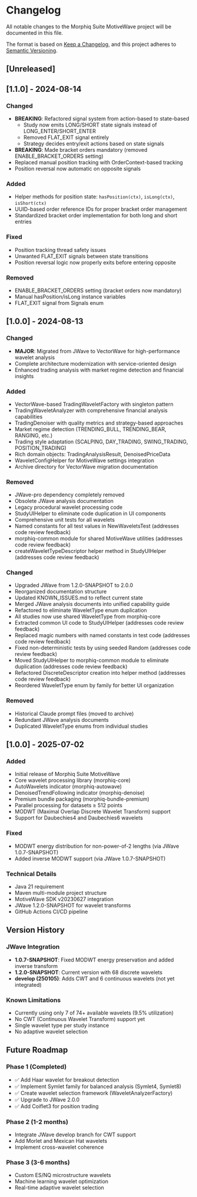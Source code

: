 # Changelog

All notable changes to the Morphiq Suite MotiveWave project will be documented in this file.

The format is based on [Keep a Changelog](https://keepachangelog.com/en/1.1.0/),
and this project adheres to [Semantic Versioning](https://semver.org/spec/v2.0.0.html).

## [Unreleased]

## [1.1.0] - 2024-08-14

### Changed
- **BREAKING**: Refactored signal system from action-based to state-based
  - Study now emits LONG/SHORT state signals instead of LONG_ENTER/SHORT_ENTER
  - Removed FLAT_EXIT signal entirely
  - Strategy decides entry/exit actions based on state signals
- **BREAKING**: Made bracket orders mandatory (removed ENABLE_BRACKET_ORDERS setting)
- Replaced manual position tracking with OrderContext-based tracking
- Position reversal now automatic on opposite signals

### Added
- Helper methods for position state: `hasPosition(ctx)`, `isLong(ctx)`, `isShort(ctx)`
- UUID-based order reference IDs for proper bracket order management
- Standardized bracket order implementation for both long and short entries

### Fixed
- Position tracking thread safety issues
- Unwanted FLAT_EXIT signals between state transitions
- Position reversal logic now properly exits before entering opposite

### Removed
- ENABLE_BRACKET_ORDERS setting (bracket orders now mandatory)
- Manual hasPosition/isLong instance variables
- FLAT_EXIT signal from Signals enum

## [1.0.0] - 2024-08-13

### Changed
- **MAJOR**: Migrated from JWave to VectorWave for high-performance wavelet analysis
- Complete architecture modernization with service-oriented design
- Enhanced trading analysis with market regime detection and financial insights

### Added
- VectorWave-based TradingWaveletFactory with singleton pattern
- TradingWaveletAnalyzer with comprehensive financial analysis capabilities
- TradingDenoiser with quality metrics and strategy-based approaches
- Market regime detection (TRENDING_BULL, TRENDING_BEAR, RANGING, etc.)
- Trading style adaptation (SCALPING, DAY_TRADING, SWING_TRADING, POSITION_TRADING)
- Rich domain objects: TradingAnalysisResult, DenoisedPriceData
- WaveletConfigHelper for MotiveWave settings integration
- Archive directory for VectorWave migration documentation

### Removed
- JWave-pro dependency completely removed
- Obsolete JWave analysis documentation
- Legacy procedural wavelet processing code
- StudyUIHelper to eliminate code duplication in UI components
- Comprehensive unit tests for all wavelets
- Named constants for all test values in NewWaveletsTest (addresses code review feedback)
- morphiq-common module for shared MotiveWave utilities (addresses code review feedback)
- createWaveletTypeDescriptor helper method in StudyUIHelper (addresses code review feedback)

### Changed
- Upgraded JWave from 1.2.0-SNAPSHOT to 2.0.0
- Reorganized documentation structure
- Updated KNOWN_ISSUES.md to reflect current state
- Merged JWave analysis documents into unified capability guide
- Refactored to eliminate WaveletType enum duplication
- All studies now use shared WaveletType from morphiq-core
- Extracted common UI code to StudyUIHelper (addresses code review feedback)
- Replaced magic numbers with named constants in test code (addresses code review feedback)
- Fixed non-deterministic tests by using seeded Random (addresses code review feedback)
- Moved StudyUIHelper to morphiq-common module to eliminate duplication (addresses code review feedback)
- Refactored DiscreteDescriptor creation into helper method (addresses code review feedback)
- Reordered WaveletType enum by family for better UI organization

### Removed
- Historical Claude prompt files (moved to archive)
- Redundant JWave analysis documents
- Duplicated WaveletType enums from individual studies

## [1.0.0] - 2025-07-02

### Added
- Initial release of Morphiq Suite MotiveWave
- Core wavelet processing library (morphiq-core)
- AutoWavelets indicator (morphiq-autowave) 
- DenoisedTrendFollowing indicator (morphiq-denoise)
- Premium bundle packaging (morphiq-bundle-premium)
- Parallel processing for datasets ≥ 512 points
- MODWT (Maximal Overlap Discrete Wavelet Transform) support
- Support for Daubechies4 and Daubechies6 wavelets

### Fixed
- MODWT energy distribution for non-power-of-2 lengths (via JWave 1.0.7-SNAPSHOT)
- Added inverse MODWT support (via JWave 1.0.7-SNAPSHOT)

### Technical Details
- Java 21 requirement
- Maven multi-module project structure
- MotiveWave SDK v20230627 integration
- JWave 1.2.0-SNAPSHOT for wavelet transforms
- GitHub Actions CI/CD pipeline

## Version History

### JWave Integration
- **1.0.7-SNAPSHOT**: Fixed MODWT energy preservation and added inverse transform
- **1.2.0-SNAPSHOT**: Current version with 68 discrete wavelets
- **develop (250105)**: Adds CWT and 6 continuous wavelets (not yet integrated)

### Known Limitations
- Currently using only 7 of 74+ available wavelets (9.5% utilization)
- No CWT (Continuous Wavelet Transform) support yet
- Single wavelet type per study instance
- No adaptive wavelet selection

## Future Roadmap

### Phase 1 (Completed)
- ✅ Add Haar wavelet for breakout detection
- ✅ Implement Symlet family for balanced analysis (Symlet4, Symlet8)
- ✅ Create wavelet selection framework (WaveletAnalyzerFactory)
- ✅ Upgrade to JWave 2.0.0
- ✅ Add Coiflet3 for position trading

### Phase 2 (1-2 months)
- Integrate JWave develop branch for CWT support
- Add Morlet and Mexican Hat wavelets
- Implement cross-wavelet coherence

### Phase 3 (3-6 months)
- Custom ES/NQ microstructure wavelets
- Machine learning wavelet optimization
- Real-time adaptive wavelet selection